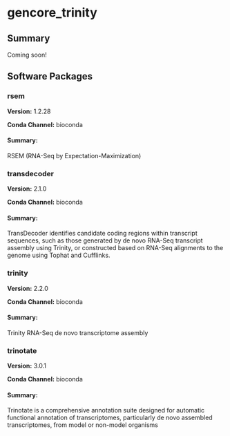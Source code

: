 # gencore_trinity
## Summary

Coming soon!

## Software Packages

### rsem
**Version:** 1.2.28

**Conda Channel:** bioconda

#### Summary:
RSEM (RNA-Seq by Expectation-Maximization)



### transdecoder
**Version:** 2.1.0

**Conda Channel:** bioconda

#### Summary:
TransDecoder identifies candidate coding regions within transcript sequences, such as those generated by de novo RNA-Seq transcript assembly using Trinity, or constructed based on RNA-Seq alignments to the genome using Tophat and Cufflinks.



### trinity
**Version:** 2.2.0

**Conda Channel:** bioconda

#### Summary:
Trinity RNA-Seq de novo transcriptome assembly



### trinotate
**Version:** 3.0.1

**Conda Channel:** bioconda

#### Summary:
Trinotate is a comprehensive annotation suite designed for automatic functional annotation of transcriptomes, particularly de novo assembled transcriptomes, from model or non-model organisms



